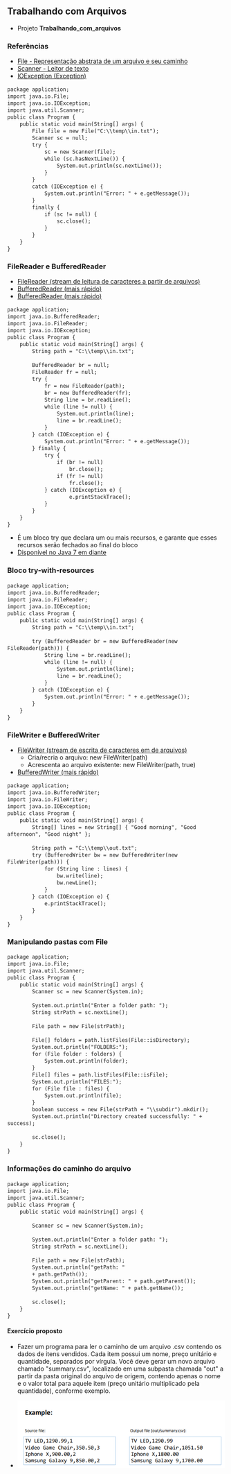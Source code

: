 ## Trabalhando com Arquivos

- Projeto **Trabalhando_com_arquivos**

### Referências
- [File - Representação abstrata de um arquivo e seu caminho](https://docs.oracle.com/javase/10/docs/api/java/io/File.html)
- [Scanner - Leitor de texto](https://docs.oracle.com/javase/10/docs/api/java/util/Scanner.html)
- [IOException (Exception)](https://docs.oracle.com/javase/10/docs/api/java/io/IOException.html)

```
package application;
import java.io.File;
import java.io.IOException;
import java.util.Scanner;
public class Program {
	public static void main(String[] args) {
		File file = new File("C:\\temp\\in.txt");
		Scanner sc = null;
		try {
			sc = new Scanner(file);
			while (sc.hasNextLine()) {
				System.out.println(sc.nextLine());
			}
		}
		catch (IOException e) {
			System.out.println("Error: " + e.getMessage());
		}
		finally {
			if (sc != null) {
				sc.close();
			}
		}
	}
}
```

### FileReader e BufferedReader

- [FileReader (stream de leitura de caracteres a partir de arquivos)](https://docs.oracle.com/javase/10/docs/api/java/io/FileReader.html)
- [BufferedReader (mais rápido)](https://docs.oracle.com/javase/10/docs/api/java/io/BufferedReader.html)
- [BufferedReader (mais rápido)](https://stackoverflow.com/questions/9648811/specific-difference-betweenbufferedreader-and-filereader)

```
package application;
import java.io.BufferedReader;
import java.io.FileReader;
import java.io.IOException;
public class Program {
	public static void main(String[] args) {
		String path = "C:\\temp\\in.txt";

		BufferedReader br = null;
		FileReader fr = null;
		try {
			fr = new FileReader(path);
			br = new BufferedReader(fr);
			String line = br.readLine();
			while (line != null) {
				System.out.println(line);
				line = br.readLine();
			}
		} catch (IOException e) {
			System.out.println("Error: " + e.getMessage());
		} finally {
			try {
				if (br != null)
					br.close();
				if (fr != null)
					fr.close();
			} catch (IOException e) {
					e.printStackTrace();
			}
		}
	}
}
```
- É um bloco try que declara um ou mais recursos, e garante que esses recursos serão fechados ao final do bloco
- [Disponível no Java 7 em diante](https://docs.oracle.com/javase/tutorial/essential/exceptions/tryResourceClose.html)

### Bloco try-with-resources

```
package application;
import java.io.BufferedReader;
import java.io.FileReader;
import java.io.IOException;
public class Program {
	public static void main(String[] args) {
		String path = "C:\\temp\\in.txt";

		try (BufferedReader br = new BufferedReader(new FileReader(path))) {
			String line = br.readLine();
			while (line != null) {
				System.out.println(line);
				line = br.readLine();
			}
		} catch (IOException e) {
			System.out.println("Error: " + e.getMessage());
		}
	}
}
```
### FileWriter e BufferedWriter

- [FileWriter (stream de escrita de caracteres em de arquivos)](https://docs.oracle.com/javase/10/docs/api/java/io/FileWriter.html)
	- Cria/recria o arquivo: new FileWriter(path)
	- Acrescenta ao arquivo existente: new FileWriter(path, true)
- [BufferedWriter (mais rápido)](https://docs.oracle.com/javase/10/docs/api/java/io/BufferedWriter.html)

```
package application;
import java.io.BufferedWriter;
import java.io.FileWriter;
import java.io.IOException;
public class Program {
	public static void main(String[] args) {
		String[] lines = new String[] { "Good morning", "Good afternoon", "Good night" };

		String path = "C:\\temp\\out.txt";
		try (BufferedWriter bw = new BufferedWriter(new FileWriter(path))) {
			for (String line : lines) {
				bw.write(line);
				bw.newLine();
			}
		} catch (IOException e) {
			e.printStackTrace();
		}
	}
}
```

### Manipulando pastas com File
```
package application;
import java.io.File;
import java.util.Scanner;
public class Program {
	public static void main(String[] args) {
		Scanner sc = new Scanner(System.in);

		System.out.println("Enter a folder path: ");
		String strPath = sc.nextLine();

		File path = new File(strPath);

		File[] folders = path.listFiles(File::isDirectory);
		System.out.println("FOLDERS:");
		for (File folder : folders) {
			System.out.println(folder);
		}
		File[] files = path.listFiles(File::isFile);
		System.out.println("FILES:");
		for (File file : files) {
			System.out.println(file);
		}
		boolean success = new File(strPath + "\\subdir").mkdir();
		System.out.println("Directory created successfully: " + success);

		sc.close();
	}
}
```

### Informações do caminho do arquivo
```
package application;
import java.io.File;
import java.util.Scanner;
public class Program {
	public static void main(String[] args) {

		Scanner sc = new Scanner(System.in);

		System.out.println("Enter a folder path: ");
		String strPath = sc.nextLine();

		File path = new File(strPath);
		System.out.println("getPath: " 
		+ path.getPath());
		System.out.println("getParent: " + path.getParent());
		System.out.println("getName: " + path.getName());

		sc.close();
	}
}
```

#### Exercício proposto
- Fazer um programa para ler o caminho de um arquivo .csv contendo os dados de itens vendidos. Cada item possui um nome, preço unitário e quantidade, separados por vírgula. Você deve gerar um novo arquivo chamado "summary.csv", localizado em uma subpasta chamada "out" a partir da pasta original do arquivo de origem, contendo apenas o nome e o valor total para aquele item (preço unitário multiplicado pela quantidade), conforme exemplo.

- ![Example](../img_readme/exer01_file.png)
